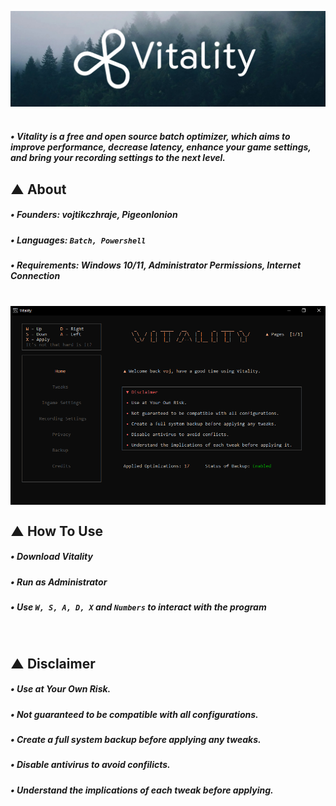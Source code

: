 ![Header image](https://github.com/vojtikczhraje/Vitality/blob/main/Resources/Images/Vitality-Github.jpg)
<br>
<br>

##### • Vitality is a free and open source batch optimizer, which aims to improve performance, decrease latency, enhance your game settings, and bring your recording settings to the next level.
  
  
<h2> ▲ About
  

##### • Founders: vojtikczhraje, Pigeonlonion
##### • Languages: ```Batch, Powershell```
##### • Requirements: Windows 10/11, Administrator Permissions, Internet Connection

<br>
<img src="https://github.com/vojtikczhraje/Vitality/blob/main/Resources/Images/Vitality.png" align="center" >

<h2> ▲ How To Use
  
##### • Download Vitality
##### • Run as Administrator
##### • Use ```W, S, A, D, X``` and ```Numbers``` to interact with the program

<br>

<h2> ▲ Disclaimer
  
##### • Use at Your Own Risk.
##### • Not guaranteed to be compatible with all configurations.
##### • Create a full system backup before applying any tweaks.
##### • Disable antivirus to avoid confilicts.
##### • Understand the implications of each tweak before applying.
